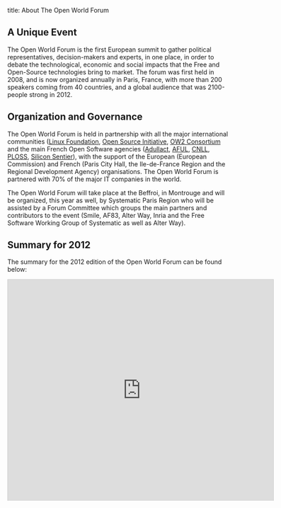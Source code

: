 title: About The Open World Forum

## A Unique Event

The Open World Forum is the first European summit to gather political representatives, decision-makers and experts, in one place, in order to debate the technological, economic and social impacts that the Free and Open-Source technologies bring to market. The forum was first held in 2008, and is now organized annually in Paris, France, with more than 200 speakers coming from 40 countries, and a global audience that was 2100-people strong in 2012.

## Organization and Governance

The Open World Forum is held in partnership with all the major international communities ([Linux Foundation](http://www.linuxfoundation.org/), [Open Source Initiative](http://www.opensource.org/), [OW2 Consortium](http://www.ow2.org/) and the main French Open Software agencies ([Adullact](http://www.adullact.org/), [AFUL](http://www.aful.org/), [CNLL](http://www.cnll.fr/), [PLOSS](http://www.ploss.fr/), [Silicon Sentier](http://siliconsentier.org/)), with the support of the European (European Commission) and French (Paris City Hall, the Ile-de-France Region and the Regional Development Agency) organisations. The Open World Forum is partnered with 70% of the major IT companies in the world.

The Open World Forum will take place at the Beffroi, in Montrouge and will be organized, this year as well, by Systematic Paris Region who will be assisted by a Forum Committee which groups the main partners and contributors to the event (Smile, AF83, Alter Way, Inria and the Free Software Working Group of Systematic as well as Alter Way).

## Summary for  2012

The summary for the 2012 edition of the Open World Forum can be found below:

<iframe title="Slideshare Open World Forum" src="http://fr.slideshare.net/slideshow/embed_code/16005999" width="600" height="500" frameborder="0" marginwidth="0" marginheight="0" scrolling="no" style="border:1px solid #CCC;border-width:1px 1px 0;margin-bottom:5px" allowfullscreen webkitallowfullscreen mozallowfullscreen> </iframe>
